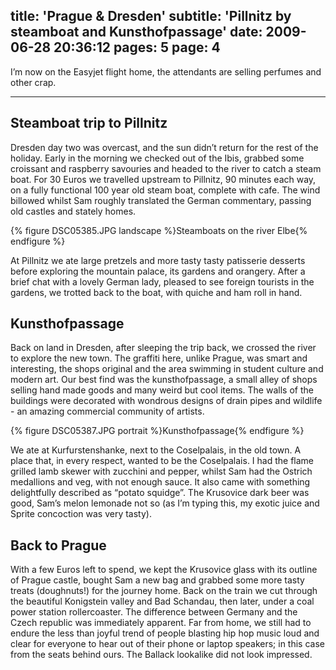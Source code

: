 title: 'Prague & Dresden'
subtitle: 'Pillnitz by steamboat and Kunsthofpassage'
date: 2009-06-28 20:36:12
pages: 5
page: 4
---

I’m now on the Easyjet flight home, the attendants are selling perfumes and other crap.

---

## Steamboat trip to Pillnitz

Dresden day two was overcast, and the sun didn’t return for the rest of the holiday. Early in the morning we checked out of the Ibis, grabbed some croissant and raspberry savouries and headed to the river to catch a steam boat. For 30 Euros we travelled upstream to Pillnitz, 90 minutes each way, on a fully functional 100 year old steam boat, complete with cafe. The wind billowed whilst Sam roughly translated the German commentary, passing old castles and stately homes.

{% figure DSC05385.JPG landscape %}Steamboats on the river Elbe{% endfigure %}

At Pillnitz we ate large pretzels and more tasty tasty patisserie desserts before exploring the mountain palace, its gardens and orangery. After a brief chat with a lovely German lady, pleased to see foreign tourists in the gardens, we trotted back to the boat, with quiche and ham roll in hand.

## Kunsthofpassage

Back on land in Dresden, after sleeping the trip back, we crossed the river to explore the new town. The graffiti here, unlike Prague, was smart and interesting, the shops original and the area swimming in student culture and modern art. Our best find was the kunsthofpassage, a small alley of shops selling hand made goods and many weird but cool items. The walls of the buildings were decorated with wondrous designs of drain pipes and wildlife - an amazing commercial community of artists.

{% figure DSC05387.JPG portrait %}Kunsthofpassage{% endfigure %}

We ate at Kurfurstenshanke, next to the Coselpalais, in the old town. A place that, in every respect, wanted to be the Coselpalais. I had the flame grilled lamb skewer with zucchini and pepper, whilst Sam had the Ostrich medallions and veg, with not enough sauce. It also came with something delightfully described as “potato squidge”. The Krusovice dark beer was good, Sam’s melon lemonade not so (as I’m typing this, my exotic juice and Sprite concoction was very tasty).

## Back to Prague

With a few Euros left to spend, we kept the Krusovice glass with its outline of Prague castle, bought Sam a new bag and grabbed some more tasty treats (doughnuts!) for the journey home. Back on the train we cut through the beautiful Konigstein valley and Bad Schandau, then later, under a coal power station rollercoaster. The difference between Germany and the Czech republic was immediately apparent. Far from home, we still had to endure the less than joyful trend of people blasting hip hop music loud and clear for everyone to hear out of their phone or laptop speakers; in this case from the seats behind ours. The Ballack lookalike did not look impressed.

